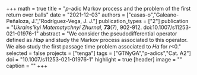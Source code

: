 +++
math = true
title = "$p$-adic Markov process and the problem of the first return over balls"
date = "2021-12-03"
authors = ["casas-o","Galeano-Peñaloza, J.","Rodríguez-Vega, J. J."]
publication_types = ["2"]
publication = "*Ukrains’kyi Matematychnyi Zhurnal*, **73**(7), 902-912. doi:10.1007/s11253-021-01976-1"
abstract = "We consider the pseudodifferential operator defined as 𝐻𝛼𝜑 and study the Markov process associated to this operator. We also study the first passage time problem associated to 𝐻𝛼 for 𝑟<0."
selected = false
projects = ["tenga"]
tags = ["GTNyGA","p-adics","Cat. A2"]
doi = "10.1007/s11253-021-01976-1"
highlight = true
[header]
image = ""
caption = ""
+++
